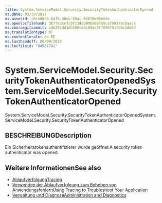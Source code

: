 ```yaml
---
title: System.ServiceModel.Security.SecurityTokenAuthenticatorOpened
ms.date: 03/30/2017
ms.assetid: c6cb0065-b4f6-40eb-89ac-5e8f0e05e0de
ms.openlocfilehash: 3b77adcefc0f1345099b506fa9caf60376c8aace
ms.sourcegitcommit: cdb295dd1db589ce5169ac9ff096f01fd0c2da9d
ms.translationtype: MT
ms.contentlocale: de-DE
ms.lasthandoff: 06/09/2020
ms.locfileid: "84587741"
---
```

# <a name="systemservicemodelsecuritysecuritytokenauthenticatoropened"></a><span data-ttu-id="e0ac8-102">System.ServiceModel.Security.SecurityTokenAuthenticatorOpened</span><span class="sxs-lookup"><span data-stu-id="e0ac8-102">System.ServiceModel.Security.SecurityTokenAuthenticatorOpened</span></span>
<span data-ttu-id="e0ac8-103">System.ServiceModel.Security.SecurityTokenAuthenticatorOpened</span><span class="sxs-lookup"><span data-stu-id="e0ac8-103">System.ServiceModel.Security.SecurityTokenAuthenticatorOpened</span></span>  
  
## <a name="description"></a><span data-ttu-id="e0ac8-104">BESCHREIBUNG</span><span class="sxs-lookup"><span data-stu-id="e0ac8-104">Description</span></span>  
 <span data-ttu-id="e0ac8-105">Ein Sicherheitstokenauthentifizierer wurde geöffnet.</span><span class="sxs-lookup"><span data-stu-id="e0ac8-105">A security token authenticator was opened.</span></span>  
  
## <a name="see-also"></a><span data-ttu-id="e0ac8-106">Weitere Informationen</span><span class="sxs-lookup"><span data-stu-id="e0ac8-106">See also</span></span>

- [<span data-ttu-id="e0ac8-107">Ablaufverfolgung</span><span class="sxs-lookup"><span data-stu-id="e0ac8-107">Tracing</span></span>](index.md)
- [<span data-ttu-id="e0ac8-108">Verwenden der Ablaufverfolgung zum Beheben von Anwendungsfehlern</span><span class="sxs-lookup"><span data-stu-id="e0ac8-108">Using Tracing to Troubleshoot Your Application</span></span>](using-tracing-to-troubleshoot-your-application.md)
- [<span data-ttu-id="e0ac8-109">Verwaltung und Diagnose</span><span class="sxs-lookup"><span data-stu-id="e0ac8-109">Administration and Diagnostics</span></span>](../index.md)

